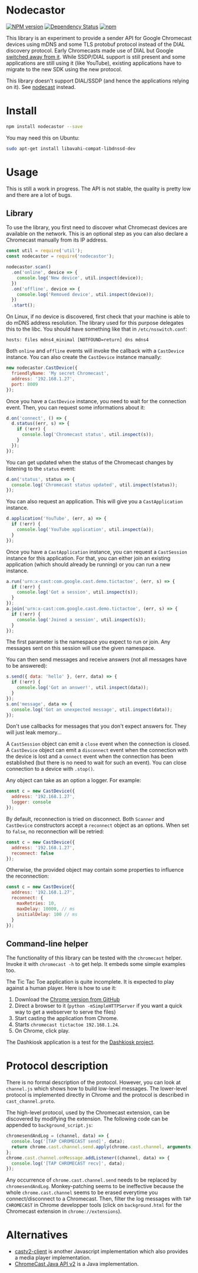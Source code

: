 Nodecastor
==========

[![NPM version](https://badge.fury.io/js/nodecastor.svg)](http://badge.fury.io/js/nodecastor)
[![Dependency Status](https://img.shields.io/david/vincentbernat/nodecastor.svg)](https://david-dm.org/vincentbernat/nodecastor)
[![npm](https://img.shields.io/npm/dm/nodecastor.svg?maxAge=2592000)]()

This library is an experiment to provide a sender API for Google
Chromecast devices using mDNS and some TLS protobuf protocol instead
of the DIAL discovery protocol. Early Chromecasts made use of DIAL but
Google [switched away from it][1]. While SSDP/DIAL support is still
present and some applications are still using it (like YouTube),
existing applications have to migrate to the new SDK using the new
protocol.

This library doesn't support DIAL/SSDP (and hence the applications
relying on it). See [nodecast][] instead.

[1]: https://plus.google.com/+SebastianMauer/posts/83hTniKEDwN
[nodecast]: https://github.com/wearefractal/nodecast

# Install

```bash
npm install nodecastor --save
```

You may need this on Ubuntu:
```bash
sudo apt-get install libavahi-compat-libdnssd-dev
```

# Usage

This is still a work in progress. The API is not stable, the quality
is pretty low and there are a lot of bugs.

## Library

To use the library, you first need to discover what Chromecast devices
are available on the network. This is an optional step as you can also
declare a Chromecast manually from its IP address.

```js
const util = require('util');
const nodecastor = require('nodecastor');

nodecastor.scan()
  .on('online', device => {
    console.log('New device', util.inspect(device));
  })
  .on('offline', device => {
    console.log('Removed device', util.inspect(device));
  })
  .start();
```

On Linux, if no device is discovered, first check that your machine is
able to do mDNS address resolution. The library used for this purpose
delegates this to the libc. You should have something like that in
`/etc/nsswitch.conf`:

    hosts: files mdns4_minimal [NOTFOUND=return] dns mdns4

Both `online` and `offline` events will invoke the callback with a
`CastDevice` instance. You can also create the `CastDevice` instance
manually:

```js
new nodecastor.CastDevice({
  friendlyName: 'My secret Chromecast',
  address: '192.168.1.27',
  port: 8009
});
```

Once you have a `CastDevice` instance, you need to wait for the
connection event. Then, you can request some informations about it:

```js
d.on('connect', () => {
  d.status((err, s) => {
    if (!err) {
      console.log('Chromecast status', util.inspect(s));
    }
  });
});
```

You can get updated when the status of the Chromecast changes by
listening to the `status` event:

```js
d.on('status', status => {
  console.log('Chromecast status updated', util.inspect(status));
});
```

You can also request an application. This will give you a
`CastApplication` instance.

```js
d.application('YouTube', (err, a) => {
  if (!err) {
    console.log('YouTube application', util.inspect(a));
  }
});
```

Once you have a `CastApplication` instance, you can request a
`CastSession` instance for this application. For that, you can either
join an existing application (which should already be running) or you
can run a new instance.

```js
a.run('urn:x-cast:com.google.cast.demo.tictactoe', (err, s) => {
  if (!err) {
    console.log('Got a session', util.inspect(s));
  }
});
a.join('urn:x-cast:com.google.cast.demo.tictactoe', (err, s) => {
  if (!err) {
    console.log('Joined a session', util.inspect(s));
  }
});
```

The first parameter is the namespace you expect to run or join. Any
messages sent on this session will use the given namespace.

You can then send messages and receive answers (not all messages have
to be answered):

```js
s.send({ data: 'hello' }, (err, data) => {
  if (!err) {
    console.log('Got an answer!', util.inspect(data));
  }
});
s.on('message', data => {
  console.log('Got an unexpected message', util.inspect(data));
});
```

Don't use callbacks for messages that you don't expect answers
for. They will just leak memory...

A `CastSession` object can emit a `close` event when the connection is
closed. A `CastDevice` object can emit a `disconnect` event when the
connection with the device is lost and a `connect` event when the
connection has been established (but there is no need to wait for such
an event). You can close connection to a device with `.stop()`.

Any object can take as an option a logger. For example:

```js
const c = new CastDevice({
  address: '192.168.1.27',
  logger: console
});
```

By default, reconnection is tried on disconnect. Both `Scanner` and
`CastDevice` constructors accept a `reconnect` object as an
options. When set to `false`, no reconnection will be retried:

```js
const c = new CastDevice({
  address: '192.168.1.27',
  reconnect: false
});
```

Otherwise, the provided object may contain some properties to
influence the reconnection:

```js
const c = new CastDevice({
  address: '192.168.1.27',
  reconnect: {
    maxRetries: 10,
    maxDelay: 10000, // ms
    initialDelay: 100 // ms
  }
});
```

## Command-line helper

The functionality of this library can be tested with the `chromecast`
helper. Invoke it with `chromecast -h` to get help. It embeds some
simple examples too.

The Tic Tac Toe application is quite incomplete. It is expected to
play against a human player. Here is how to use it:

 1. Download the [Chrome version from GitHub](https://github.com/googlecast/Cast-TicTacToe-chrome)
 2. Direct a browser to it (`python -mSimpleHTTPServer` if you want a quick way to get a webserver to serve the files)
 3. Start casting the application from Chrome.
 4. Starts `chromecast tictactoe 192.168.1.24`.
 5. On Chrome, click play.

The Dashkiosk application is a test for the [Dashkiosk project][].

[Dashkiosk project]: https://github.com/vincentbernat/dashkiosk

# Protocol description

There is no formal description of the protocol. However, you can look
at `channel.js` which shows how to build low-level messages. The
lower-level protocol is implemented directly in Chrome and the
protocol is described in `cast_channel.proto`.

The high-level protocol, used by the Chromecast extension, can be
discovered by modifying the extension. The following code can be
appended to `background_script.js`:

```js
chromesendAndLog = (channel, data) => {
  console.log('[TAP CHROMECAST send]', data);
  return chrome.cast.channel.send.apply(chrome.cast.channel, arguments);
};
chrome.cast.channel.onMessage.addListener((channel, data) => {
  console.log('[TAP CHROMECAST recv]', data);
});
```

Any occurrence of `chrome.cast.channel.send` needs to be replaced by
`chromesendAndLog`. Monkey-patching seems to be ineffective because
the whole `chrome.cast.channel` seems to be erased everytime you
connect/disconnect to a Chromecast. Then, filter the log messages with
`TAP CHROMECAST` in Chrome developper tools (click on
`background.html` for the Chromecast extension in
`chrome://extensions`).

# Alternatives

 - [castv2-client][] is another Javascript implementation which also
   provides a media player implementation.
 - [ChromeCast Java API v2][] is a Java implementation.

[castv2-client]: https://github.com/thibauts/node-castv2-client
[ChromeCast Java API v2]: https://github.com/vitalidze/chromecast-java-api-v2
